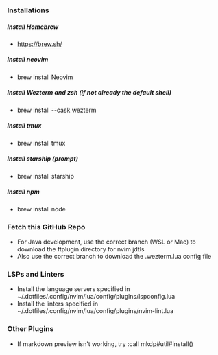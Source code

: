 ### Installations
##### Install Homebrew 
* https://brew.sh/
##### Install neovim
* brew install Neovim
##### Install Wezterm and zsh (if not already the default shell)
* brew install --cask wezterm
##### Install tmux
* brew install tmux
##### Install starship (prompt)
* brew install starship
##### Install npm
* brew install node
### Fetch this GitHub Repo
* For Java development, use the correct branch (WSL or Mac) to download the ftplugin directory for nvim jdtls
* Also use the correct branch to download the .wezterm.lua config file
### LSPs and Linters
* Install the language servers specified in ~/.dotfiles/.config/nvim/lua/config/plugins/lspconfig.lua
* Install the linters specified in ~/.dotfiles/.config/nvim/lua/config/plugins/nvim-lint.lua
### Other Plugins
* If markdown preview isn't working, try :call mkdp#util#install()
